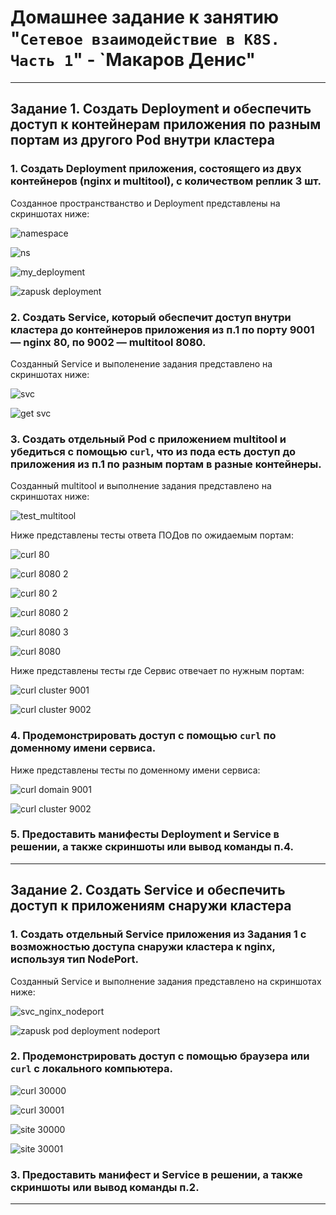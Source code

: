 # Домашнее задание к занятию "`Сетевое взаимодействие в K8S. Часть 1`" - `Макаров Денис"

---

## Задание 1. Создать Deployment и обеспечить доступ к контейнерам приложения по разным портам из другого Pod внутри кластера

### 1. Создать Deployment приложения, состоящего из двух контейнеров (nginx и multitool), с количеством реплик 3 шт.
Созданное пространстванство и Deployment представлены на скриншотах ниже:

![namespace](https://github.com/user-attachments/assets/f965b437-fb49-4b58-9139-60a9d8f5cd3b)

![ns](https://github.com/user-attachments/assets/eaab99af-4f29-447e-97c2-670a293faf6d)

![my_deployment](https://github.com/user-attachments/assets/36f8720b-28ee-44fb-bf73-c15ca5ba5884)

![zapusk deployment](https://github.com/user-attachments/assets/9c151710-1d50-4b82-af86-d6d2bbce5883)


### 2. Создать Service, который обеспечит доступ внутри кластера до контейнеров приложения из п.1 по порту 9001 — nginx 80, по 9002 — multitool 8080.
Созданный Service и выполенение задания представлено на скриншотах ниже:

![svc](https://github.com/user-attachments/assets/44f7b71c-2e13-4290-b5f0-4f3122dc8551)

![get svc](https://github.com/user-attachments/assets/b755152e-924c-4e15-bef9-c495f3f0c19e)

### 3. Создать отдельный Pod с приложением multitool и убедиться с помощью `curl`, что из пода есть доступ до приложения из п.1 по разным портам в разные контейнеры.

Созданный multitool и выполнение задания представлено на скриншотах ниже:

![test_multitool](https://github.com/user-attachments/assets/f3f1325f-a5b9-47b8-832d-8f95c8884745)

Ниже представлены тесты ответа ПОДов по ожидаемым портам:

![curl 80](https://github.com/user-attachments/assets/3fa4a2ce-c1b7-4398-9c55-4088f3b2aaf5)

![curl 8080 2](https://github.com/user-attachments/assets/0cef82c1-1f37-447b-8e9c-35f67573cbaf)

![curl 80 2](https://github.com/user-attachments/assets/f0d54850-eca3-4e34-91c4-08eede131c0b)

![curl 8080 2](https://github.com/user-attachments/assets/b7bd8c6d-a46f-4fba-8937-e378de1f988d)

![curl 8080 3](https://github.com/user-attachments/assets/83015a03-0422-4115-bd88-37bbd81e19a2)

![curl 8080](https://github.com/user-attachments/assets/c27e506b-4559-4de3-a261-dc7592b8daa2)

Ниже представлены тесты где Сервис отвечает по нужным портам:

![curl cluster 9001](https://github.com/user-attachments/assets/0b90859d-7c33-4695-a118-911910c6cf0b)

![curl cluster 9002](https://github.com/user-attachments/assets/dca5d805-ea4e-4330-82bf-b465175b58cb)


### 4. Продемонстрировать доступ с помощью `curl` по доменному имени сервиса.

Ниже представлены тесты по доменному имени сервиса:

![curl domain 9001](https://github.com/user-attachments/assets/5f754700-ddce-47ab-bc0e-8ded9325035e)

![curl cluster 9002](https://github.com/user-attachments/assets/107aa1ae-1666-4efd-a73d-3f698e3be3f2)


### 5. Предоставить манифесты Deployment и Service в решении, а также скриншоты или вывод команды п.4.

---

## Задание 2. Создать Service и обеспечить доступ к приложениям снаружи кластера

### 1. Создать отдельный Service приложения из Задания 1 с возможностью доступа снаружи кластера к nginx, используя тип NodePort.
Созданный Service и выполнение задания представлено на скриншотах ниже:

![svc_nginx_nodeport](https://github.com/user-attachments/assets/3af30eec-35ba-49f6-a30d-ca06c503d711)

![zapusk pod deployment nodeport](https://github.com/user-attachments/assets/fc10ac0e-d056-4553-9a67-3bd316c55fa3)

### 2. Продемонстрировать доступ с помощью браузера или `curl` с локального компьютера.

![curl 30000](https://github.com/user-attachments/assets/1810a3c4-fed7-4c9d-900f-77ef1a04fd2a)

![curl 30001](https://github.com/user-attachments/assets/aee58acc-8382-4051-90b2-93d0e39b72ed)

![site 30000](https://github.com/user-attachments/assets/81c7f4db-f7e5-4e17-98be-4fff8ed612d3)

![site 30001](https://github.com/user-attachments/assets/94708f56-ea27-4fbd-b741-183babd396f6)


### 3. Предоставить манифест и Service в решении, а также скриншоты или вывод команды п.2.

------
